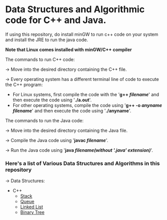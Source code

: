 # Data Structures and Algorithmic code for C++ and Java.

If using this repository, do install minGW to run c++ code on your system and install the JRE to run the java code.

**Note that Linux comes installed with minGW/C++ compiler**

The commands to run C++ code:

-> Move into the desired directory containing the C++ file.

-> Every operating system has a different terminal line of code to execute the C++ program:
   - For Linux systems, first compile the code with the '**g++ _filename_**' and then execute the code using '**./a.out**'.
   - For other operating systems, compile the code using '**g++ -o _anyname_ _filename_**' and then execute the code using '**./anyname**'.

The commands to run the Java code: 

-> Move into the desired directory containing the Java file.

-> Compile the Java code using '**javac _filename_**'.

-> Run the Java code using '**java _filename(without '.java' extension)_**'.

### Here's a list of Various Data Structures and Algorithms in this repository

-> Data Structures:
   - C++
     - <a href="https://github.com/Prathamkrishna/DSA/blob/master/DataStructures/C%2B%2B/stack.cpp">Stack</a>
     - <a href="https://github.com/Prathamkrishna/DSA/blob/master/DataStructures/C%2B%2B/queue.cpp">Queue</a>
     - <a href="https://github.com/Prathamkrishna/DSA/blob/master/DataStructures/C%2B%2B/linkedlist.cpp">Linked List</a>
     - <a href="https://github.com/Prathamkrishna/DSA/blob/master/DataStructures/C%2B%2B/binarytree.cpp">Binary Tree</a>


